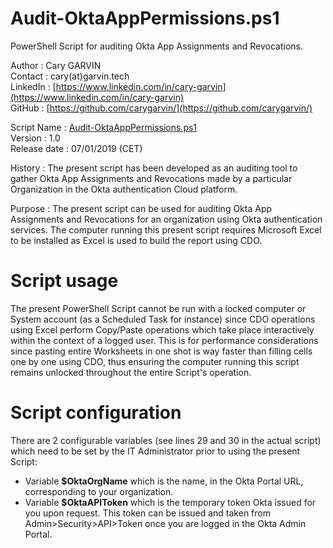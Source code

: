 # Audit-OktaAppPermissions.ps1  
PowerShell Script for auditing Okta App Assignments and Revocations.
  
Author       : Cary GARVIN  
Contact      : cary(at)garvin.tech  
LinkedIn     : [https://www.linkedin.com/in/cary-garvin](https://www.linkedin.com/in/cary-garvin)  
GitHub       : [https://github.com/carygarvin/](https://github.com/carygarvin/)  


Script Name  : [Audit-OktaAppPermissions.ps1](https://github.com/carygarvin/Audit-OktaAppPermissions.ps1)  
Version      : 1.0  
Release date : 07/01/2019 (CET)  

History      : The present script has been developed as an auditing tool to gather Okta App Assignments and Revocations made by a particular Organization in the Okta authentication Cloud platform.  

Purpose      : The present script can be used for auditing Okta App Assignments and Revocations for an organization using Okta authentication services. The computer running this present script requires Microsoft Excel to be installed as Excel is used to build the report using CDO.  

# Script usage
The present PowerShell Script cannot be run with a locked computer or System account (as a Scheduled Task for instance) since CDO operations using Excel perform Copy/Paste operations which take place interactively within the context of a logged user. This is for performance considerations since pasting entire Worksheets in one shot is way faster than filling cells one by one using CDO, thus ensuring the computer running this script remains unlocked throughout the entire Script's operation.  

# Script configuration
There are 2 configurable variables (see lines 29 and 30 in the actual script) which need to be set by the IT Administrator prior to using the present Script:  
* Variable **$OktaOrgName** which is the name, in the Okta Portal URL, corresponding to your organization.  
* Variable **$OktaAPIToken** which is the temporary token Okta issued for you upon request. This token can be issued and taken from Admin>Security>API>Token once you are logged in the Okta Admin Portal.  
